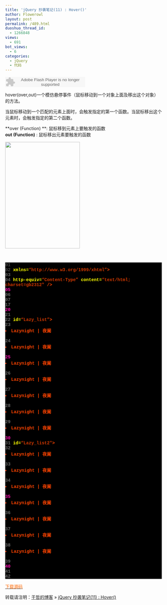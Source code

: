 ```yaml
---
title: 'jQuery 抄袭笔记(11) : Hover()'
author: Flowerowl
layout: post
permalink: /489.html
duoshuo_thread_id:
  - 1266848
views:
  - 691
bot_views:
  - 6
categories:
  - jQuery
  - 代码
---
```

<embed src="http://www.xiami.com/widget/0_1769740400/singlePlayer.swf" type="application/x-shockwave-flash" width="257" height="33" wmode="transparent">
</embed>

  
hover(over,out)一个模仿悬停事件（鼠标移动到一个对象上面及移出这个对象）的方法。

当鼠标移动到一个匹配的元素上面时，会触发指定的第一个函数。当鼠标移出这个元素时，会触发指定的第二个函数。

**over (Function) **: 鼠标移到元素上要触发的函数  
**out (Function)** : 鼠标移出元素要触发的函数

<img class="aligncenter size-full wp-image-490" title="Lazynight | 夜阑" src="http://lazynight.me/wp-content/uploads/2011/10/20111013222534.jpg" alt="" width="240" height="342" />

&nbsp;

<div class="source" style="font-family: '[object HTMLOptionElement]', Consolas, 'Lucida Console', 'Courier New'; color: #c0c0c0; background-color: #000000;">
  <span style="color: #696969;">01</span> <span style="color: #ffffff;"><!DOCTYPE html PUBLIC &#8220;-//W3C//DTD XHTML 1.0 Transitional//EN&#8221; &#8220;http://www.w3.org/TR/xhtml1/DTD/xhtml1-transitional.dtd&#8221;></span><br /> <span style="color: #696969;">02</span> <span style="color: #ff4400; font-weight: bold;"><html</span> <span style="color: #ffff00;">xmlns=</span><span style="color: #d13800;">&#8220;http://www.w3.org/1999/xhtml&#8221;</span><span style="color: #ff4400; font-weight: bold;">></span><br /> <span style="color: #696969;">03</span> <span style="color: #ff4400; font-weight: bold;"><head></span><br /> <span style="color: #696969;">04</span> <span style="color: #ff4400; font-weight: bold;"><meta</span> <span style="color: #ffff00;">http-equiv=</span><span style="color: #d13800;">&#8220;Content-Type&#8221;</span> <span style="color: #ffff00;">content=</span><span style="color: #d13800;">&#8220;text/html; charset=gb2312&#8243;</span> <span style="color: #ff4400; font-weight: bold;">/></span><br /> <span style="color: #f810b0;">05</span> <span style="color: #ff4400; font-weight: bold;"><title></span>Hello Lazynight!<span style="color: #ff4400; font-weight: bold;"></title></span><br /> <span style="color: #696969;">06</span> <span style="color: #ff4400; font-weight: bold;"><script </span><span style="color: #ffff00;">src=</span><span style="color: #d13800;">&#8220;jquery-1.1.3.pack.js&#8221;</span> <span style="color: #ffff00;">type=</span><span style="color: #d13800;">&#8220;text/javascript&#8221;</span><span style="color: #ff4400; font-weight: bold;">></script></span><br /> <span style="color: #696969;">07</span> <span style="color: #ff4400; font-weight: bold;"><script </span><span style="color: #ffff00;">type=</span><span style="color: #d13800;">&#8220;text/javascript&#8221;</span><span style="color: #ff4400; font-weight: bold;">></span><br /> <span style="color: #696969;">08</span> <span style="color: #c0c0c0;">$</span>(<span style="color: #c0c0c0;">document</span><span style="color: #c0c0c0;">).</span><span style="color: #c0c0c0;">ready</span>(<span style="color: #ff4400; font-weight: bold;">function</span><span style="color: #c0c0c0;">(){</span><br /> <span style="color: #696969;">09</span> <span style="color: #c0c0c0;">$</span>(<span style="color: #d13800;">&#8220;#Lazy_list li&#8221;</span><span style="color: #c0c0c0;">).</span><span style="color: #c0c0c0;">hover</span>(<span style="color: #ff4400; font-weight: bold;">function</span><span style="color: #c0c0c0;">(){</span><br /> <span style="color: #f810b0;">10</span> <span style="color: #c0c0c0;">$</span>(<span style="color: #ff4400; font-weight: bold;">this</span><span style="color: #c0c0c0;">).</span><span style="color: #c0c0c0;">addClass</span>(<span style="color: #d13800;">&#8220;black&#8221;</span><span style="color: #c0c0c0;">);},</span><br /> <span style="color: #696969;">11</span> <span style="color: #ff4400; font-weight: bold;">function</span><span style="color: #c0c0c0;">(){</span><br /> <span style="color: #696969;">12</span> <span style="color: #c0c0c0;">$</span>(<span style="color: #ff4400; font-weight: bold;">this</span><span style="color: #c0c0c0;">).</span><span style="color: #c0c0c0;">removeClass</span>(<span style="color: #d13800;">&#8220;black&#8221;</span>);<br /> <span style="color: #696969;">13</span><br /> <span style="color: #696969;">14</span> <span style="color: #c0c0c0;">});</span><br /> <span style="color: #f810b0;">15</span> <span style="color: #c0c0c0;">});</span><br /> <span style="color: #696969;">16</span> <span style="color: #ff4400; font-weight: bold;"></script></span><br /> <span style="color: #696969;">17</span> <span style="color: #ff4400; font-weight: bold;"><style></span><br /> <span style="color: #696969;">18</span>     <span style="color: #c0c0c0;">.black</span><span style="color: #c0c0c0;">{</span><span style="color: #ff4400; font-weight: bold;">background</span><span style="color: #c0c0c0;">:</span><span style="color: #c0c0c0;">#000</span>; <span style="color: #c0c0c0;">}</span><br /> <span style="color: #696969;">19</span> <span style="color: #ff4400; font-weight: bold;"></style></span><br /> <span style="color: #f810b0;">20</span> <span style="color: #ff4400; font-weight: bold;"></head></span><br /> <span style="color: #696969;">21</span> <span style="color: #ff4400; font-weight: bold;"><body></span><br /> <span style="color: #696969;">22</span> <span style="color: #ff4400; font-weight: bold;"><ul</span> <span style="color: #ffff00;">id=</span><span style="color: #d13800;">&#8220;Lazy_list&#8221;</span><span style="color: #ff4400; font-weight: bold;">></span><br /> <span style="color: #696969;">23</span> <span style="color: #ff4400; font-weight: bold;"><li></span>Lazynight | 夜阑<span style="color: #ff4400; font-weight: bold;"></li></span><br /> <span style="color: #696969;">24</span> <span style="color: #ff4400; font-weight: bold;"><li></span>Lazynight | 夜阑<span style="color: #ff4400; font-weight: bold;"></li></span><br /> <span style="color: #f810b0;">25</span> <span style="color: #ff4400; font-weight: bold;"><li></span>Lazynight | 夜阑<span style="color: #ff4400; font-weight: bold;"></li></span><br /> <span style="color: #696969;">26</span> <span style="color: #ff4400; font-weight: bold;"><li></span>Lazynight | 夜阑<span style="color: #ff4400; font-weight: bold;"></li></span><br /> <span style="color: #696969;">27</span> <span style="color: #ff4400; font-weight: bold;"><li></span>Lazynight | 夜阑<span style="color: #ff4400; font-weight: bold;"></li></span><br /> <span style="color: #696969;">28</span> <span style="color: #ff4400; font-weight: bold;"><li></span>Lazynight | 夜阑<span style="color: #ff4400; font-weight: bold;"></li></span><br /> <span style="color: #696969;">29</span> <span style="color: #ff4400; font-weight: bold;"><li></span>Lazynight | 夜阑<span style="color: #ff4400; font-weight: bold;"></li></span><br /> <span style="color: #f810b0;">30</span> <span style="color: #ff4400; font-weight: bold;"></ul></span><br /> <span style="color: #696969;">31</span> <span style="color: #ff4400; font-weight: bold;"><ul</span> <span style="color: #ffff00;">id=</span><span style="color: #d13800;">&#8220;Lazy_list2&#8243;</span><span style="color: #ff4400; font-weight: bold;">></span><br /> <span style="color: #696969;">32</span> <span style="color: #ff4400; font-weight: bold;"><li></span>Lazynight | 夜阑<span style="color: #ff4400; font-weight: bold;"></li></span><br /> <span style="color: #696969;">33</span> <span style="color: #ff4400; font-weight: bold;"><li></span>Lazynight | 夜阑<span style="color: #ff4400; font-weight: bold;"></li></span><br /> <span style="color: #696969;">34</span> <span style="color: #ff4400; font-weight: bold;"><li></span>Lazynight | 夜阑<span style="color: #ff4400; font-weight: bold;"></li></span><br /> <span style="color: #f810b0;">35</span> <span style="color: #ff4400; font-weight: bold;"><li></span>Lazynight | 夜阑<span style="color: #ff4400; font-weight: bold;"></li></span><br /> <span style="color: #696969;">36</span> <span style="color: #ff4400; font-weight: bold;"><li></span>Lazynight | 夜阑<span style="color: #ff4400; font-weight: bold;"></li></span><br /> <span style="color: #696969;">37</span> <span style="color: #ff4400; font-weight: bold;"><li></span>Lazynight | 夜阑<span style="color: #ff4400; font-weight: bold;"></li></span><br /> <span style="color: #696969;">38</span> <span style="color: #ff4400; font-weight: bold;"><li></span>Lazynight | 夜阑<span style="color: #ff4400; font-weight: bold;"></li></span><br /> <span style="color: #696969;">39</span> <span style="color: #ff4400; font-weight: bold;"></ul></span><br /> <span style="color: #f810b0;">40</span><br /> <span style="color: #696969;">41</span> <span style="color: #ff4400; font-weight: bold;"></body></span><br /> <span style="color: #696969;">42</span> <span style="color: #ff4400; font-weight: bold;"></html></span>
</div>

<span style="color: #ff6600;"><a href="http://down.qiannao.com/space/file/flowerowl/-4e0a-4f20-5206-4eab/Lazy11_hover().rar/.page" target="_blank"><span style="color: #ff6600;">下载源码</span></a></span>

转载请注明：[于哲的博客][1] &raquo; [jQuery 抄袭笔记(11) : Hover()][2]

 [1]: http://localhost/wordpress
 [2]: http://localhost/wordpress/489.html
